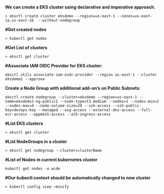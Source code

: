 **We can create a EKS cluster using declarative and imperative approach.** 

```> eksctl create cluster eksdemo --region=us-east-1 --zones=us-east-1a,us-east-1b  --without-nodegroup```

**#Get created nodes**

```> kubectl get nodes```

**#Get List of clusters**

```> eksctl get cluster```

**#Associate IAM OIDC Provider for EKS cluster:**

```eksctl utils associate-iam-oidc-provider --region us-east-1 --cluster eksdemo1 --approve```

**Create a Node Group with additional add-on’s on Public Subnets:**

``` eksctl create nodegroup --cluster=eksdemo --region=us-east-1 --name=eksdemo1-ng-public1 --node-type=t3.medium --nodes=2 --nodes-min=2 --nodes-max=4 --node-volume-size=20 --ssh-access --ssh-public-key=devops-key --managed --asg-access --external-dns-access --full-ecr-access --appmesh-access --alb-ingress-access ```

**#List EKS clusters**

```> eksctl get cluster```

**#List NodeGroups in a cluster**

```> eksctl get nodegroup --cluster=clusterName```

**#List of Nodes in current kubernetes cluster**

```kubectl get nodes -o wide```

**#Our kubectl context should be automatically changed to new cluster**

```> kubectl config view –minify```
